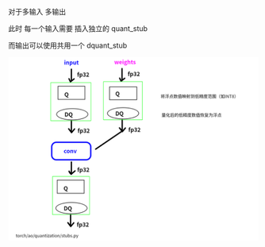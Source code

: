 
对于多输入  多输出    

此时 每一个输入需要 插入独立的 quant_stub   

而输出可以使用共用一个 dquant_stub  


![img](./qat_train.png)
